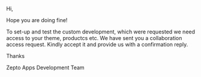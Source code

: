 Hi,

Hope you are doing fine!

To set-up and test the custom development, which were requested we need access to your theme, productcs etc. We have sent you a collaboration access request. 
Kindly accept it and provide us with a confirmation reply.
 

Thanks

Zepto Apps Development Team
